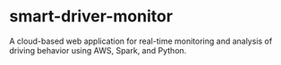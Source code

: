 # smart-driver-monitor
A cloud-based web application for real-time monitoring and analysis of driving behavior using AWS, Spark, and Python.
